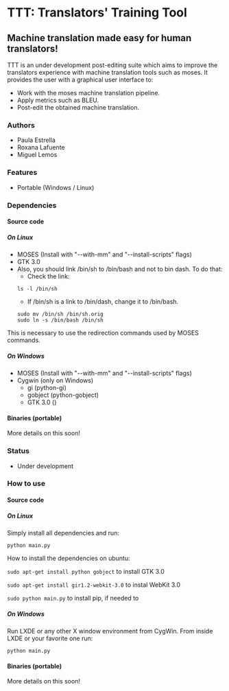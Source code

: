# TTT: Translators' Training Tool



## Machine translation made easy for human translators!
TTT is an under development post-editing suite which aims to improve the translators experience with machine translation tools such as moses. It provides the user with a graphical user interface to:

- Work with the moses machine translation pipeline.
- Apply metrics such as BLEU.
- Post-edit the obtained machine translation.



### Authors
- Paula Estrella
- Roxana Lafuente
- Miguel Lemos



### Features
- Portable (Windows / Linux)



### Dependencies

#### Source code

##### On Linux
- MOSES (Install with "--with-mm" and "--install-scripts" flags)
- GTK 3.0
- Also, you should link /bin/sh to /bin/bash and not to bin dash. To do that:
	- Check the link:
	```
	ls -l /bin/sh
	```
	- If /bin/sh is a link to /bin/dash, change it to /bin/bash.
	```
	sudo mv /bin/sh /bin/sh.orig
	sudo ln -s /bin/bash /bin/sh
	```
This is necessary to use the redirection commands used by MOSES commands.

##### On Windows
- MOSES (Install with "--with-mm" and "--install-scripts" flags)
- Cygwin (only on Windows)
	- gi (python-gi)
	- gobject (python-gobject)
	- GTK 3.0 ()



#### Binaries (portable)
More details on this soon!



### Status
- Under development



### How to use

#### Source code

##### On Linux
Simply install all dependencies and run:
```
python main.py
```
How to install the dependencies on ubuntu:

```sudo apt-get install python gobject```  to install GTK 3.0

```sudo apt-get install gir1.2-webkit-3.0``` to instal WebKit 3.0

```sudo python main.py``` to install pip, if needed to

##### On Windows

Run LXDE or any other X window environment from CygWin. From inside LXDE or your favorite one run:

```
python main.py
```

#### Binaries (portable)
More details on this soon!
